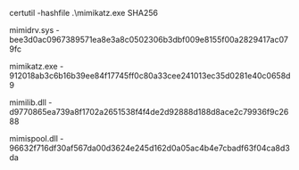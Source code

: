 certutil -hashfile .\mimikatz.exe SHA256


mimidrv.sys - bee3d0ac0967389571ea8e3a8c0502306b3dbf009e8155f00a2829417ac079fc

mimikatz.exe - 912018ab3c6b16b39ee84f17745ff0c80a33cee241013ec35d0281e40c0658d9

mimilib.dll - d9770865ea739a8f1702a2651538f4f4de2d92888d188d8ace2c79936f9c2688

mimispool.dll - 96632f716df30af567da00d3624e245d162d0a05ac4b4e7cbadf63f04ca8d3da

